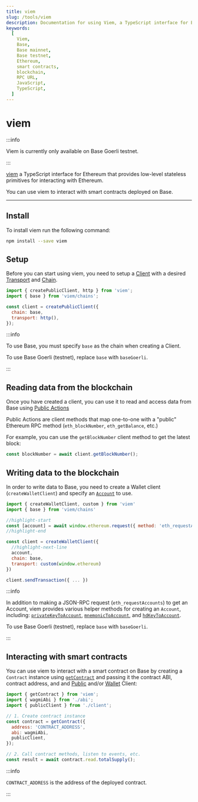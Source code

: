 ```yaml
---
title: viem
slug: /tools/viem
description: Documentation for using Viem, a TypeScript interface for EVM-compatible blockchains. This page covers installation, setup, and various functionalities such as reading and writing blockchain data and interacting with smart contracts on Base.
keywords:
  [
    Viem,
    Base,
    Base mainnet,
    Base testnet,
    Ethereum,
    smart contracts,
    blockchain,
    RPC URL,
    JavaScript,
    TypeScript,
  ]
---
```


# viem

:::info

Viem is currently only available on Base Goerli testnet.

:::

[viem](https://viem.sh/) a TypeScript interface for Ethereum that provides low-level stateless primitives for interacting with Ethereum.

You can use viem to interact with smart contracts deployed on Base.

---

## Install

To install viem run the following command:

```bash
npm install --save viem
```

## Setup

Before you can start using viem, you need to setup a [Client](https://viem.sh/docs/clients/intro.html) with a desired [Transport](https://viem.sh/docs/clients/intro.html) and [Chain](https://viem.sh/docs/clients/chains.html).

```javascript
import { createPublicClient, http } from 'viem';
import { base } from 'viem/chains';

const client = createPublicClient({
  chain: base,
  transport: http(),
});
```

:::info

To use Base, you must specify `base` as the chain when creating a Client.

To use Base Goerli (testnet), replace `base` with `baseGoerli`.

:::

## Reading data from the blockchain

Once you have created a client, you can use it to read and access data from Base using [Public Actions](https://viem.sh/docs/actions/public/introduction.html)

Public Actions are client methods that map one-to-one with a "public" Ethereum RPC method (`eth_blockNumber`, `eth_getBalance`, etc.)

For example, you can use the `getBlockNumber` client method to get the latest block:

```javascript
const blockNumber = await client.getBlockNumber();
```

## Writing data to the blockchain

In order to write data to Base, you need to create a Wallet client (`createWalletClient`) and specify an [`Account`](https://ethereum.org/en/developers/docs/accounts/) to use.

```javascript
import { createWalletClient, custom } from 'viem'
import { base } from 'viem/chains'

//highlight-start
const [account] = await window.ethereum.request({ method: 'eth_requestAccounts' })
//highlight-end

const client = createWalletClient({
  //highlight-next-line
  account,
  chain: base,
  transport: custom(window.ethereum)
})

client.sendTransaction({ ... })
```

:::info

In addition to making a JSON-RPC request (`eth_requestAccounts`) to get an Account, viem provides various helper methods for creating an `Account`, including: [`privateKeyToAccount`](https://viem.sh/docs/accounts/privateKey.html), [`mnemonicToAccount`](https://viem.sh/docs/accounts/mnemonic.html), and [`hdKeyToAccount`](https://viem.sh/docs/accounts/hd.html).

To use Base Goerli (testnet), replace `base` with `baseGoerli`.

:::

## Interacting with smart contracts

You can use viem to interact with a smart contract on Base by creating a `Contract` instance using [`getContract`](https://viem.sh/docs/contract/getContract.html) and passing it the contract ABI, contract address, and and [Public](https://viem.sh/docs/clients/public.html) and/or [Wallet](https://viem.sh/docs/clients/wallet.html) Client:

```javascript
import { getContract } from 'viem';
import { wagmiAbi } from './abi';
import { publicClient } from './client';

// 1. Create contract instance
const contract = getContract({
  address: 'CONTRACT_ADDRESS',
  abi: wagmiAbi,
  publicClient,
});

// 2. Call contract methods, listen to events, etc.
const result = await contract.read.totalSupply();
```

:::info

`CONTRACT_ADDRESS` is the address of the deployed contract.

:::
